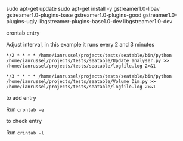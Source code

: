 sudo apt-get update
sudo apt-get install -y gstreamer1.0-libav gstreamer1.0-plugins-base gstreamer1.0-plugins-good gstreamer1.0-plugins-ugly libgstreamer-plugins-base1.0-dev libgstreamer1.0-dev

crontab entry

Adjust interval, in this example it runs every 2 and 3 minutes

```
*/2 * * * * /home/ianrussel/projects/tests/seatable/bin/python /home/ianrussel/projects/tests/seatable/Update_analyser.py >> /home/ianrussel/projects/tests/seatable/logfile.log 2>&1
```

```
*/3 * * * * /home/ianrussel/projects/tests/seatable/bin/python /home/ianrussel/projects/tests/seatable/Volume_Dim.py >> /home/ianrussel/projects/tests/seatable/logfile.log 2>&1
```

to add entry

Run `crontab -e`

to check entry

Run `crintab -l`
